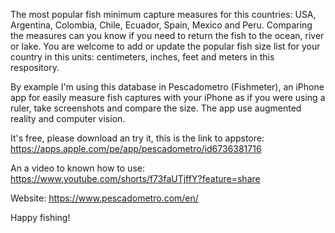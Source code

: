 The most popular fish minimum capture measures for this countries: USA, Argentina, Colombia, Chile, Ecuador, Spain, Mexico and Peru. Comparing the measures can you know if you need to return the fish to the ocean, river or lake.
You are welcome to add or update the popular fish size list for your country in this units: centimeters, inches, feet and meters in this respository.

By example I'm using this database in Pescadometro (Fishmeter), an iPhone app for easily measure fish captures with your iPhone as if you were using a ruler, take screenshots and compare the size. The app use augmented reality and computer vision.

It's free, please download an try it, this is the link to appstore:
https://apps.apple.com/pe/app/pescadometro/id6736381716

An a video to known how to use:
https://www.youtube.com/shorts/f73faUTjffY?feature=share

Website:
https://www.pescadometro.com/en/

Happy fishing!
